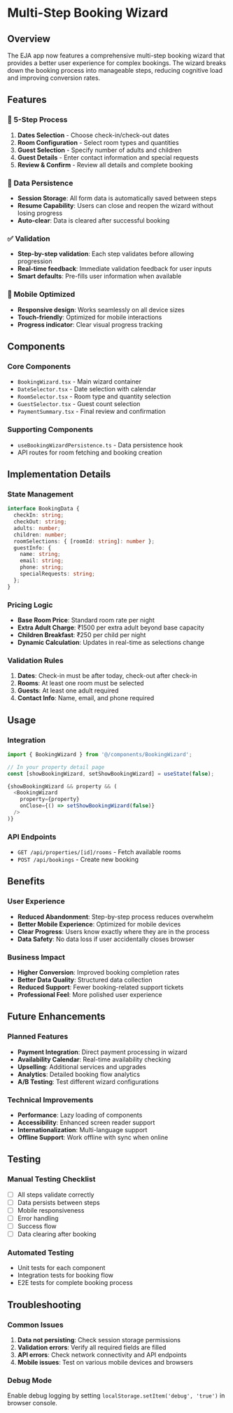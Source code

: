 # Multi-Step Booking Wizard

## Overview

The EJA app now features a comprehensive multi-step booking wizard that provides a better user experience for complex bookings. The wizard breaks down the booking process into manageable steps, reducing cognitive load and improving conversion rates.

## Features

### 🎯 5-Step Process
1. **Dates Selection** - Choose check-in/check-out dates
2. **Room Configuration** - Select room types and quantities
3. **Guest Selection** - Specify number of adults and children
4. **Guest Details** - Enter contact information and special requests
5. **Review & Confirm** - Review all details and complete booking

### 🔄 Data Persistence
- **Session Storage**: All form data is automatically saved between steps
- **Resume Capability**: Users can close and reopen the wizard without losing progress
- **Auto-clear**: Data is cleared after successful booking

### ✅ Validation
- **Step-by-step validation**: Each step validates before allowing progression
- **Real-time feedback**: Immediate validation feedback for user inputs
- **Smart defaults**: Pre-fills user information when available

### 📱 Mobile Optimized
- **Responsive design**: Works seamlessly on all device sizes
- **Touch-friendly**: Optimized for mobile interactions
- **Progress indicator**: Clear visual progress tracking

## Components

### Core Components
- `BookingWizard.tsx` - Main wizard container
- `DateSelector.tsx` - Date selection with calendar
- `RoomSelector.tsx` - Room type and quantity selection
- `GuestSelector.tsx` - Guest count selection
- `PaymentSummary.tsx` - Final review and confirmation

### Supporting Components
- `useBookingWizardPersistence.ts` - Data persistence hook
- API routes for room fetching and booking creation

## Implementation Details

### State Management
```typescript
interface BookingData {
  checkIn: string;
  checkOut: string;
  adults: number;
  children: number;
  roomSelections: { [roomId: string]: number };
  guestInfo: {
    name: string;
    email: string;
    phone: string;
    specialRequests: string;
  };
}
```

### Pricing Logic
- **Base Room Price**: Standard room rate per night
- **Extra Adult Charge**: ₹1500 per extra adult beyond base capacity
- **Children Breakfast**: ₹250 per child per night
- **Dynamic Calculation**: Updates in real-time as selections change

### Validation Rules
1. **Dates**: Check-in must be after today, check-out after check-in
2. **Rooms**: At least one room must be selected
3. **Guests**: At least one adult required
4. **Contact Info**: Name, email, and phone required

## Usage

### Integration
```typescript
import { BookingWizard } from '@/components/BookingWizard';

// In your property detail page
const [showBookingWizard, setShowBookingWizard] = useState(false);

{showBookingWizard && property && (
  <BookingWizard
    property={property}
    onClose={() => setShowBookingWizard(false)}
  />
)}
```

### API Endpoints
- `GET /api/properties/[id]/rooms` - Fetch available rooms
- `POST /api/bookings` - Create new booking

## Benefits

### User Experience
- **Reduced Abandonment**: Step-by-step process reduces overwhelm
- **Better Mobile Experience**: Optimized for mobile devices
- **Clear Progress**: Users know exactly where they are in the process
- **Data Safety**: No data loss if user accidentally closes browser

### Business Impact
- **Higher Conversion**: Improved booking completion rates
- **Better Data Quality**: Structured data collection
- **Reduced Support**: Fewer booking-related support tickets
- **Professional Feel**: More polished user experience

## Future Enhancements

### Planned Features
- **Payment Integration**: Direct payment processing in wizard
- **Availability Calendar**: Real-time availability checking
- **Upselling**: Additional services and upgrades
- **Analytics**: Detailed booking flow analytics
- **A/B Testing**: Test different wizard configurations

### Technical Improvements
- **Performance**: Lazy loading of components
- **Accessibility**: Enhanced screen reader support
- **Internationalization**: Multi-language support
- **Offline Support**: Work offline with sync when online

## Testing

### Manual Testing Checklist
- [ ] All steps validate correctly
- [ ] Data persists between steps
- [ ] Mobile responsiveness
- [ ] Error handling
- [ ] Success flow
- [ ] Data clearing after booking

### Automated Testing
- Unit tests for each component
- Integration tests for booking flow
- E2E tests for complete booking process

## Troubleshooting

### Common Issues
1. **Data not persisting**: Check session storage permissions
2. **Validation errors**: Verify all required fields are filled
3. **API errors**: Check network connectivity and API endpoints
4. **Mobile issues**: Test on various mobile devices and browsers

### Debug Mode
Enable debug logging by setting `localStorage.setItem('debug', 'true')` in browser console. 